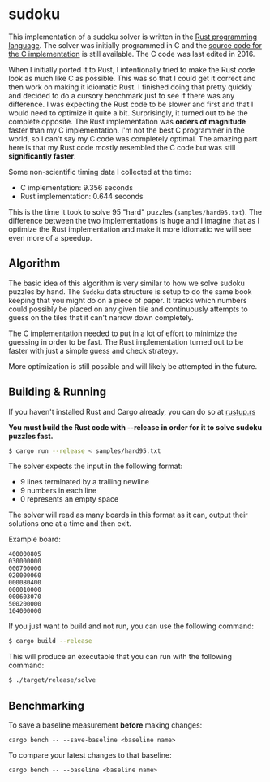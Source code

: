 # sudoku

This implementation of a sudoku solver is written in the [Rust programming
language]. The solver was initially programmed in C and the [source code for the
C implementation][c-impl] is still available. The C code was last edited in
2016.

When I initially ported it to Rust, I intentionally tried to make the Rust code
look as much like C as possible. This was so that I could get it correct and
then work on making it idiomatic Rust. I finished doing that pretty quickly and
decided to do a cursory benchmark just to see if there was any difference. I was
expecting the Rust code to be slower and first and that I would need to optimize
it quite a bit. Surprisingly, it turned out to be the complete opposite. The
Rust implementation was **orders of magnitude** faster than my C implementation.
I'm not the best C programmer in the world, so I can't say my C code was
completely optimal. The amazing part here is that my Rust code mostly resembled
the C code but was still **significantly faster**.

Some non-scientific timing data I collected at the time:

* C implementation: 9.356 seconds
* Rust implementation: 0.644 seconds

This is the time it took to solve 95 "hard" puzzles (`samples/hard95.txt`). The
difference between the two implementations is huge and I imagine that as I
optimize the Rust implementation and make it more idiomatic we will see even
more of a speedup.

## Algorithm

The basic idea of this algorithm is very similar to how we solve sudoku puzzles
by hand. The `Sudoku` data structure is setup to do the same book keeping that
you might do on a piece of paper. It tracks which numbers could possibly be
placed on any given tile and continuously attempts to guess on the tiles that it
can't narrow down completely.

The C implementation needed to put in a lot of effort to minimize the guessing
in order to be fast. The Rust implementation turned out to be faster with just a
simple guess and check strategy.

More optimization is still possible and will likely be attempted in the future.

## Building & Running

If you haven't installed Rust and Cargo already, you can do so at [rustup.rs]

**You must build the Rust code with --release in order for it to solve sudoku
puzzles fast.**

```bash
$ cargo run --release < samples/hard95.txt
```

The solver expects the input in the following format:

* 9 lines terminated by a trailing newline
* 9 numbers in each line
* 0 represents an empty space

The solver will read as many boards in this format as it can, output their
solutions one at a time and then exit.

Example board:

```
400000805
030000000
000700000
020000060
000080400
000010000
000603070
500200000
104000000
```

If you just want to build and not run, you can use the following command:

```bash
$ cargo build --release
```

This will produce an executable that you can run with the following command:

```bash
$ ./target/release/solve
```

## Benchmarking

To save a baseline measurement **before** making changes:

```
cargo bench -- --save-baseline <baseline name>
```

To compare your latest changes to that baseline:

```
cargo bench -- --baseline <baseline name>
```

[Rust programming language]: https://www.rust-lang.org
[c-impl]: https://github.com/sunjay/sudoku/tree/master/c-impl
[rustup.rs]: https://rustup.rs/
